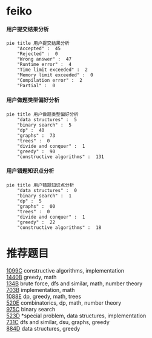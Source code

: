 # feiko

<!-- tabs:start -->



#### **用户提交结果分析**

```mermaid
pie title 用户提交结果分析
    "Accepted" :  45
    "Rejected" :  0
    "Wrong answer" :  47
    "Runtime error" :  4
    "Time limit exceeded" :  2
    "Memory limit exceeded" :  0
    "Compilation error" :  2
    "Partial" :  0
```

#### **用户做题类型偏好分析**

```mermaid
pie title 用户做题类型偏好分析
    "data structures" :  5
    "binary search" :  5
    "dp" :  40
    "graphs" :  73
    "trees" :  0
    "divide and conquer" :  1
    "greedy" :  90
    "constructive algorithms" :  131
```
#### **用户错题知识点分析**

```mermaid
pie title 用户错题知识点分析
    "data structures" :  0
    "binary search" :  1
    "dp" :  5
    "graphs" :  00
    "trees" :  0
    "divide and conquer" :  1
    "greedy" :  22
    "constructive algorithms" :  18
```



<!-- tabs:end -->
# 推荐题目
[1099C](https://codeforces.com/contest/1099/problem/C)		constructive algorithms,
                        implementation		  
[1440B](https://codeforces.com/contest/1440/problem/B)		greedy,
                        math		  
[134B](https://codeforces.com/contest/134/problem/B)		brute force,
                        dfs and similar,
                        math,
                        number theory		  
[703B](https://codeforces.com/contest/703/problem/B)		implementation,
                        math		  
[1088E](https://codeforces.com/contest/1088/problem/E)		dp,
                        greedy,
                        math,
                        trees		  
[520E](https://codeforces.com/contest/520/problem/E)		combinatorics,
                        dp,
                        math,
                        number theory		  
[975C](https://codeforces.com/contest/975/problem/C)		binary search		  
[523D](https://codeforces.com/contest/523/problem/D)		*special problem,
                        data structures,
                        implementation		  
[731C](https://codeforces.com/contest/731/problem/C)		dfs and similar,
                        dsu,
                        graphs,
                        greedy		  
[884D](https://codeforces.com/contest/884/problem/D)		data structures,
                        greedy		  
